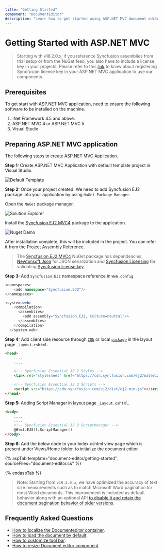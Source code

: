 ```yaml
---
title: "Getting Started"
component: "DocumentEditor"
description: "Learn how to get started using ASP.NET MVC document editor component through simple steps."
---
```


# Getting Started with ASP.NET MVC

> Starting with v16.2.0.x, if you reference Syncfusion assemblies from trial setup or from the NuGet feed, you also have to include a license key in your projects. Please refer to this [link](https://help.syncfusion.com/common/essential-studio/licensing/license-key) to know about registering Syncfusion license key in your ASP.NET MVC application to use our components.

## Prerequisites

To get start with ASP.NET MVC application, need to ensure the following software to be installed on the machine.

1. .Net Framework 4.5 and above.
2. ASP.NET MVC 4 or ASP.NET MVC 5
3. Visual Studio

## Preparing ASP.NET MVC application

The following steps to create ASP.NET MVC Application.

**Step 1:** Create ASP.NET MVC Application with default template project in Visual Studio.

![Default Template](./images/default-template.png)

**Step 2:** Once your project created. We need to add Syncfusion EJ2 package into your application by using `NuGet Package Manager`.

Open the `NuGet` package manager.

![Solution Explorer](./images/solution-explorer-mvc.png)

Install the [Syncfusion.EJ2.MVC4](https://www.nuget.org/packages/Syncfusion.EJ2.MVC4/) package to the application.

![Nuget Demo](./images/aspnetmvc-nuget-package.png)

After installation complete, this will be included in the project. You can refer it from the Project Assembly Reference.

> The [Syncfusion.EJ2.MVC4](https://www.nuget.org/packages/Syncfusion.EJ2.MVC4/) NuGet package has dependencies, [Newtonsoft.Json](https://www.nuget.org/packages/Newtonsoft.Json/) for JSON serialization and [Syncfusion.Licensing](https://www.nuget.org/packages/Syncfusion.Licensing/) for validating [Syncfusion license key](https://help.syncfusion.com/common/essential-studio/licensing/license-key#aspnet-mvc).

**Step 3:** Add `Syncfusion.EJ2` namespace reference in `Web.config`

```cs
<namespaces>
    <add namespace="Syncfusion.EJ2"/>
</namespaces>

```

```cs
<system.web>
    <compilation>
      <assemblies>
        <add assembly="Syncfusion.EJ2, Culture=neutral"/>
      </assemblies>
    </compilation>
  </system.web>
```

**Step 4:** Add client side resource through [`CDN`](http://ej2.syncfusion.com/15.4.23/documentation/base/deployment.html?lang=typescript#cdn) or local [`package`](https://www.npmjs.com/package/@syncfusion/ej2) in the layout page `_Layout.cshtml`.

```html
<head>
    ....
    ....

    <!-- Syncfusion Essential JS 2 Styles -->
    <link rel="stylesheet" href="https://cdn.syncfusion.com/ej2/material.css" />

    <!-- Syncfusion Essential JS 2 Scripts -->
    <script src="https://cdn.syncfusion.com/ej2/dist/ej2.min.js"></script>
</head>
```

**Step 5:** Adding Script Manager in layout page `_Layout.cshtml`.

```html
<body>
    ....
    ....
    <!-- Syncfusion Essential JS 2 ScriptManager -->
    @Html.EJS().ScriptManager()
</body>
```

**Step 6:** Add the below code to your Index.cshtml view page which is present under Views/Home folder, to initialize the document editor.

{% aspTab template="document-editor/getting-started", sourceFiles="document-editor.cs" %}

{% endaspTab %}

>Note: Starting from `v19.3.0.x`, we have optimized the accuracy of text size measurements such as to match Microsoft Word pagination for most Word documents. This improvement is included as default behavior along with an optional API [to disable it and retain the document pagination behavior of older versions](../document-editor/how-to/disable-optimized-text-measuring).

## Frequently Asked Questions

* [How to localize the Documenteditor container](../document-editor/global-local).
* [How to load the document by default](../document-editor/how-to/open-default-document).
* [How to customize tool bar](../document-editor/how-to/customize-tool-bar).
* [How to resize Document editor component](../document-editor/how-to/resize-document-editor).
